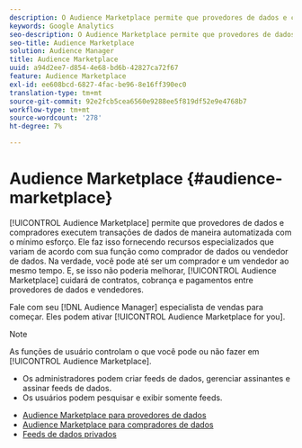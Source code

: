 ```yaml
---
description: O Audience Marketplace permite que provedores de dados e compradores executem transações de dados de maneira automatizada com o mínimo esforço. Ele faz isso fornecendo recursos especializados que variam de acordo com sua função como comprador de dados ou vendedor de dados. Na verdade, você pode até ser um comprador e um vendedor ao mesmo tempo. E, se isso não poderia melhorar, a Audience Marketplace cuida de contratos, cobrança e pagamentos entre provedores de dados e vendedores.
keywords: Google Analytics
seo-description: O Audience Marketplace permite que provedores de dados e compradores executem transações de dados de maneira automatizada com o mínimo esforço. Ele faz isso fornecendo recursos especializados que variam de acordo com sua função como comprador de dados ou vendedor de dados. Na verdade, você pode até ser um comprador e um vendedor ao mesmo tempo. E, se isso não poderia melhorar, a Audience Marketplace cuida de contratos, cobrança e pagamentos entre provedores de dados e vendedores.
seo-title: Audience Marketplace
solution: Audience Manager
title: Audience Marketplace
uuid: a94d2ee7-d854-4e68-bd6b-42827ca72f67
feature: Audience Marketplace
exl-id: ee608bcd-6827-4fac-be96-8e16ff390ec0
translation-type: tm+mt
source-git-commit: 92e2fcb5cea6560e9288ee5f819df52e9e4768b7
workflow-type: tm+mt
source-wordcount: '278'
ht-degree: 7%

---
```


# Audience Marketplace {#audience-marketplace}

[!UICONTROL Audience Marketplace] permite que provedores de dados e compradores executem transações de dados de maneira automatizada com o mínimo esforço. Ele faz isso fornecendo recursos especializados que variam de acordo com sua função como comprador de dados ou vendedor de dados. Na verdade, você pode até ser um comprador e um vendedor ao mesmo tempo. E, se isso não poderia melhorar, [!UICONTROL Audience Marketplace] cuidará de contratos, cobrança e pagamentos entre provedores de dados e vendedores.

Fale com seu [!DNL Audience Manager] especialista de vendas para começar. Eles podem ativar [!UICONTROL Audience Marketplace for you].

>[!NOTE]
>
>As funções de usuário controlam o que você pode ou não fazer em [!UICONTROL Audience Marketplace].
>
> * Os administradores podem criar feeds de dados, gerenciar assinantes e assinar feeds de dados.
> * Os usuários podem pesquisar e exibir somente feeds.


* [Audience Marketplace para provedores de dados](/help/using/features/audience-marketplace/marketplace-data-providers/marketplace-data-providers.md)
* [Audience Marketplace para compradores de dados](/help/using/features/audience-marketplace/marketplace-data-buyers/marketplace-data-buyers.md)
* [Feeds de dados privados](/help/using/features/audience-marketplace/marketplace-private-feeds.md)
